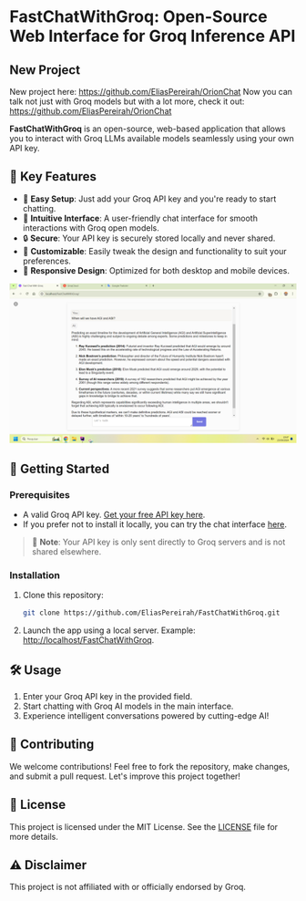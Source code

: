 # FastChatWithGroq: Open-Source Web Interface for Groq Inference API

## New Project
New project here: https://github.com/EliasPereirah/OrionChat
Now you can talk not just with Groq models but with a lot more, check it out: https://github.com/EliasPereirah/OrionChat

**FastChatWithGroq** is an open-source, web-based application that allows you to interact with Groq LLMs available models
seamlessly using your own API key.

## 🌟 Key Features

- 🚀 **Easy Setup**: Just add your Groq API key and you're ready to start chatting.
- 💬 **Intuitive Interface**: A user-friendly chat interface for smooth interactions with Groq open models.
- 🔒 **Secure**: Your API key is securely stored locally and never shared.
- 🎨 **Customizable**: Easily tweak the design and functionality to suit your preferences.
- 📱 **Responsive Design**: Optimized for both desktop and mobile devices.

![Groq Interface Screenshot](imgs/screenshot.png)

## 🚀 Getting Started

### Prerequisites

- A valid Groq API key. [Get your free API key here](https://console.groq.com/keys).
- If you prefer not to install it locally, you can try the chat interface [here](https://eliaspereirah.github.io/FastChatWithGroq/).

> 🔐 **Note**: Your API key is only sent directly to Groq servers and is not shared elsewhere.

### Installation

1. Clone this repository:
   ```bash
   git clone https://github.com/EliasPereirah/FastChatWithGroq.git
   ```
2. Launch the app using a local server. Example: [http://localhost/FastChatWithGroq](http://localhost/FastChatWithGroq).

## 🛠️ Usage

1. Enter your Groq API key in the provided field.
2. Start chatting with Groq AI models in the main interface.
3. Experience intelligent conversations powered by cutting-edge AI!

## 🤝 Contributing

We welcome contributions! Feel free to fork the repository, make changes, and submit a pull request. Let's improve this project together!

## 📄 License

This project is licensed under the MIT License. See the [LICENSE](LICENSE) file for more details.

## ⚠️ Disclaimer

This project is not affiliated with or officially endorsed by Groq.
